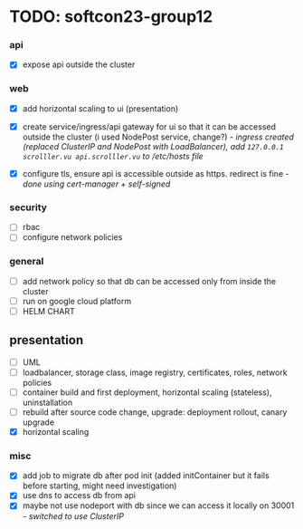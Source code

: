# TODO: softcon23-group12

### api

- [x] expose api outside the cluster

### web

- [x] add horizontal scaling to ui (presentation)
- [x] create service/ingress/api gateway for ui so that it can be accessed outside the cluster (i used NodePost service, change?) - _ingress created (replaced ClusterIP and NodePost with LoadBalancer), add `127.0.0.1 scrolller.vu api.scrolller.vu` to /etc/hosts file_

- [x] configure tls, ensure api is accessible outside as https. redirect is fine - _done using cert-manager + self-signed_

### security

- [ ] rbac
- [ ] configure network policies

### general

- [ ] add network policy so that db can be accessed only from inside the cluster
- [ ] run on google cloud platform
- [ ] HELM CHART

## presentation

- [ ] UML
- [ ] loadbalancer, storage class, image registry, certificates, roles, network policies
- [ ] container build and first deployment, horizontal scaling (stateless), uninstallation
- [ ] rebuild after source code change, upgrade: deployment rollout, canary upgrade
- [x] horizontal scaling

### misc

- [x] add job to migrate db after pod init (added initContainer but it fails before starting, might need investigation)
- [x] use dns to access db from api
- [x] maybe not use nodeport with db since we can access it locally on 30001 - _switched to use ClusterIP_
